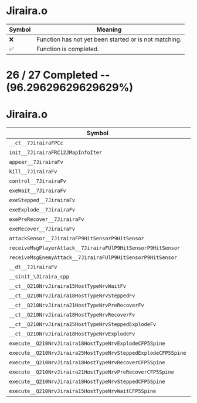 # Jiraira.o
| Symbol | Meaning 
| ------------- | ------------- 
| :x: | Function has not yet been started or is not matching. 
| :white_check_mark: | Function is completed. 


# 26 / 27 Completed -- (96.29629629629629%)
# Jiraira.o
| Symbol | Decompiled? |
| ------------- | ------------- |
| `__ct__7JirairaFPCc` | :white_check_mark: |
| `init__7JirairaFRC12JMapInfoIter` | :white_check_mark: |
| `appear__7JirairaFv` | :white_check_mark: |
| `kill__7JirairaFv` | :white_check_mark: |
| `control__7JirairaFv` | :white_check_mark: |
| `exeWait__7JirairaFv` | :white_check_mark: |
| `exeStepped__7JirairaFv` | :white_check_mark: |
| `exeExplode__7JirairaFv` | :white_check_mark: |
| `exePreRecover__7JirairaFv` | :white_check_mark: |
| `exeRecover__7JirairaFv` | :white_check_mark: |
| `attackSensor__7JirairaFP9HitSensorP9HitSensor` | :x: |
| `receiveMsgPlayerAttack__7JirairaFUlP9HitSensorP9HitSensor` | :white_check_mark: |
| `receiveMsgEnemyAttack__7JirairaFUlP9HitSensorP9HitSensor` | :white_check_mark: |
| `__dt__7JirairaFv` | :white_check_mark: |
| `__sinit_\Jiraira_cpp` | :white_check_mark: |
| `__ct__Q210NrvJiraira15HostTypeNrvWaitFv` | :white_check_mark: |
| `__ct__Q210NrvJiraira18HostTypeNrvSteppedFv` | :white_check_mark: |
| `__ct__Q210NrvJiraira21HostTypeNrvPreRecoverFv` | :white_check_mark: |
| `__ct__Q210NrvJiraira18HostTypeNrvRecoverFv` | :white_check_mark: |
| `__ct__Q210NrvJiraira25HostTypeNrvSteppedExplodeFv` | :white_check_mark: |
| `__ct__Q210NrvJiraira18HostTypeNrvExplodeFv` | :white_check_mark: |
| `execute__Q210NrvJiraira18HostTypeNrvExplodeCFP5Spine` | :white_check_mark: |
| `execute__Q210NrvJiraira25HostTypeNrvSteppedExplodeCFP5Spine` | :white_check_mark: |
| `execute__Q210NrvJiraira18HostTypeNrvRecoverCFP5Spine` | :white_check_mark: |
| `execute__Q210NrvJiraira21HostTypeNrvPreRecoverCFP5Spine` | :white_check_mark: |
| `execute__Q210NrvJiraira18HostTypeNrvSteppedCFP5Spine` | :white_check_mark: |
| `execute__Q210NrvJiraira15HostTypeNrvWaitCFP5Spine` | :white_check_mark: |
